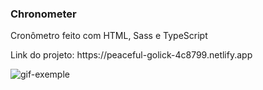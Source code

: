 ### Chronometer
<p>Cronômetro feito com HTML, Sass e TypeScript </p>
<p>Link do projeto: https://peaceful-golick-4c8799.netlify.app </p>
<img src="cronometer.gif" alt="gif-exemple">
